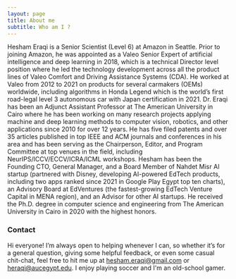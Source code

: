 ```yaml
---
layout: page
title: About me
subtitle: Who am I ?
---
```


Hesham Eraqi is a Senior Scientist (Level 6) at Amazon in Seattle. Prior to joining Amazon, he was appointed as a Valeo Senior Expert of artificial intelligence and deep learning in 2018, which is a technical Director level position where he led the technology development across all the product lines of Valeo Comfort and Driving Assistance Systems (CDA). He worked at Valeo from 2012 to 2021 on products for several carmakers (OEMs) worldwide, including algorithms in Honda Legend which is the world’s first road-legal level 3 autonomous car with Japan certification in 2021. Dr. Eraqi has been an Adjunct Assistant Professor at The American University in Cairo where he has been working on many research projects applying machine and deep learning methods to computer vision, robotics, and other applications since 2010 for over 12 years. He has five filed patents and over 35 articles published in top IEEE and ACM journals and conferences in his area and has been serving as the Chairperson, Editor, and Program Committee at top venues in the field, including NeurIPS/ICCV/ECCV/ICRA/ICML workshops. Hesham has been the Founding CTO, General Manager, and a Board Member of Nahdet Misr AI startup (partnered with Disney, developing AI-powered EdTech products, including two apps ranked since 2021 in Google Play Egypt top ten charts), an Advisory Board at EdVentures (the fastest-growing EdTech Venture Capital in MENA region), and an Advisor for other AI startups. He received the Ph.D. degree in computer science and engineering from The American University in Cairo in 2020 with the highest honors.

### Contact

Hi everyone! I’m always open to helping whenever I can, so whether it’s for a general question, giving some helpful feedback, or even some casual chit-chat, feel free to hit me up at hesham.eraqi@gmail.com or heraqi@aucegypt.edu.
I enjoy playing soccer and I'm an old-school gamer.
